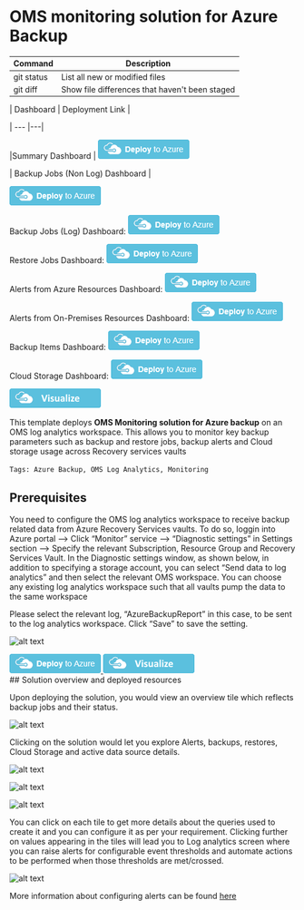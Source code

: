 # OMS monitoring solution for Azure Backup

| Command | Description |
| --- | --- |
| git status | List all new or modified files |
| git diff | Show file differences that haven't been staged |

| Dashboard | Deployment Link |

| --- |---|

|Summary Dashboard |  <a href="https://portal.azure.com/#create/Microsoft.Template/uri/
https%3A%2F%2Fraw.githubusercontent.com%2Fadityabalaji-msft%2Fazure-quickstart-templates%2Fadbalaji-working-branch%2F101-backup-oms-monitoring%2Fazurebackup_monitoring_reporting_soln.json" target="_blank">
<img src="https://raw.githubusercontent.com/Azure/azure-quickstart-templates/master/1-CONTRIBUTION-GUIDE/images/deploytoazure.png"/>
</a>


| Backup Jobs (Non Log) Dashboard |  <a href="https://portal.azure.com/#create/Microsoft.Template/uri/https%3A%2F%2Fraw.githubusercontent.com%2Fadityabalaji-msft%2Fazure-quickstart-templates%2Fadbalaji-working-branch%2F101-backup-oms-monitoring%2Fbackup_jobs_non_log.json" target="_blank">

<img src="https://raw.githubusercontent.com/Azure/azure-quickstart-templates/master/1-CONTRIBUTION-GUIDE/images/deploytoazure.png"/>
</a>


Backup Jobs (Log) Dashboard: <a href="https://portal.azure.com/#create/Microsoft.Template/uri/https%3A%2F%2Fraw.githubusercontent.com%2Fadityabalaji-msft%2Fazure-quickstart-templates%2Fadbalaji-working-branch%2F101-backup-oms-monitoring%2Fbackup_jobs_log.json" target="_blank">
<img src="https://raw.githubusercontent.com/Azure/azure-quickstart-templates/master/1-CONTRIBUTION-GUIDE/images/deploytoazure.png"/>
</a>


Restore Jobs Dashboard: <a href="https://portal.azure.com/#create/Microsoft.Template/uri/https%3A%2F%2Fraw.githubusercontent.com%2Fadityabalaji-msft%2Fazure-quickstart-templates%2Fadbalaji-working-branch%2F101-backup-oms-monitoring%2Frestore_jobs.json" target="_blank">
<img src="https://raw.githubusercontent.com/Azure/azure-quickstart-templates/master/1-CONTRIBUTION-GUIDE/images/deploytoazure.png"/>
</a>


Alerts from Azure Resources Dashboard: <a href="https://portal.azure.com/#create/Microsoft.Template/uri/https%3A%2F%2Fraw.githubusercontent.com%2Fadityabalaji-msft%2Fazure-quickstart-templates%2Fadbalaji-working-branch%2F101-backup-oms-monitoring%2Falerts_from_azure_resources.json" target="_blank">
<img src="https://raw.githubusercontent.com/Azure/azure-quickstart-templates/master/1-CONTRIBUTION-GUIDE/images/deploytoazure.png"/>
</a>


Alerts from On-Premises Resources Dashboard: <a href="https://portal.azure.com/#create/Microsoft.Template/uri/https%3A%2F%2Fraw.githubusercontent.com%2Fadityabalaji-msft%2Fazure-quickstart-templates%2Fadbalaji-working-branch%2F101-backup-oms-monitoring%2Falerts_from_on_premises_resources.json" target="_blank">
<img src="https://raw.githubusercontent.com/Azure/azure-quickstart-templates/master/1-CONTRIBUTION-GUIDE/images/deploytoazure.png"/>
</a>


Backup Items Dashboard: <a href="https://portal.azure.com/#create/Microsoft.Template/uri/https%3A%2F%2Fraw.githubusercontent.com%2Fadityabalaji-msft%2Fazure-quickstart-templates%2Fadbalaji-working-branch%2F101-backup-oms-monitoring%2Fbackup_items.json" target="_blank">
<img src="https://raw.githubusercontent.com/Azure/azure-quickstart-templates/master/1-CONTRIBUTION-GUIDE/images/deploytoazure.png"/>
</a>


Cloud Storage Dashboard: <a href="https://portal.azure.com/#create/Microsoft.Template/uri/https%3A%2F%2Fraw.githubusercontent.com%2Fadityabalaji-msft%2Fazure-quickstart-templates%2Fadbalaji-working-branch%2F101-backup-oms-monitoring%2Fcloud_storage.json" target="_blank">
<img src="https://raw.githubusercontent.com/Azure/azure-quickstart-templates/master/1-CONTRIBUTION-GUIDE/images/deploytoazure.png"/>
</a>


<a href="http://armviz.io/#/?load=https%3A%2F%2Fraw.githubusercontent.com%2FAzure%2Fazure-quickstart-templates%2Fmaster%2F101-backup-oms-monitoring%2Fazuredeploy.json" target="_blank">
<img src="https://raw.githubusercontent.com/Azure/azure-quickstart-templates/master/1-CONTRIBUTION-GUIDE/images/visualizebutton.png"/>
</a>




This template deploys **OMS Monitoring solution for Azure backup** on an OMS log analytics workspace. This allows you to monitor key backup parameters such as backup and restore jobs, backup alerts and Cloud storage usage across Recovery services vaults

`Tags: Azure Backup, OMS Log Analytics, Monitoring`

## Prerequisites

You need to configure the OMS log analytics workspace to receive backup related data from Azure Recovery Services vaults. To do so, loggin into Azure portal –> Click “Monitor” service –> “Diagnostic settings” in Settings section –> Specify the relevant Subscription, Resource Group and Recovery Services Vault. In the Diagnostic settings window, as shown below, in addition to specifying a storage account, you can select “Send data to log analytics” and then select the relevant OMS workspace. You can choose any existing log analytics workspace such that all vaults pump the data to the same workspace

Please select the relevant log, “AzureBackupReport” in this case, to be sent to the log analytics workspace. Click “Save” to save the setting.

![alt text](images/DiagnosticSettings.JPG "Azure log analytics workspace diagnostic setting")
<br>




<a href="https://portal.azure.com/#create/Microsoft.Template/uri/https%3A%2F%2Fraw.githubusercontent.com%2FAzure%2Fazure-quickstart-templates%2Fmaster%2F101-backup-oms-monitoring%2Fazuredeploy.json" target="_blank">
<img src="https://raw.githubusercontent.com/Azure/azure-quickstart-templates/master/1-CONTRIBUTION-GUIDE/images/deploytoazure.png"/>
</a>
<a href="http://armviz.io/#/?load=https%3A%2F%2Fraw.githubusercontent.com%2FAzure%2Fazure-quickstart-templates%2Fmaster%2F101-backup-oms-monitoring%2Fazuredeploy.json" target="_blank">
<img src="https://raw.githubusercontent.com/Azure/azure-quickstart-templates/master/1-CONTRIBUTION-GUIDE/images/visualizebutton.png"/>
</a>


<br>
## Solution overview and deployed resources

Upon deploying the solution, you would view an overview tile which reflects backup jobs and their status.

![alt text](images/OverviewTile.JPG "OMS Monitoring solution for Azure backup monitoring tile")

Clicking on the solution would let you explore Alerts, backups, restores, Cloud Storage and active data source details.

![alt text](images/KeyBackupJobsParameters.jpg "OMS Monitoring solution for Azure backup alerts, backups, restores")

![alt text](images/ActiveDatasources.png "OMS Monitoring solution for Azure backup active data sources distribution")

![alt text](images/CloudStorageInGB.png "OMS Monitoring solution for Azure backup cloud storage distribution")

You can click on each tile to get more details about the queries used to create it and you can configure it as per your requirement. Clicking further on values appearing in the tiles will lead you to Log analytics screen where you can raise alerts for configurable event thresholds and automate actions to be performed when those thresholds are met/crossed.

![alt text](images/LogAnalyticsScreen.JPG "OMS Monitoring solution for Azure backup Log search")

More information about configuring alerts can be found [here](https://docs.microsoft.com/azure/log-analytics/log-analytics-tutorial-response)

